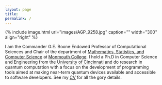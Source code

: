 ```yaml
---
layout: page
title:
permalink: /
---
```


{% include image.html url="images/AGP_9258.jpg" caption="" width="300" align="right" %}

I am the Commander G.E. Boone Endowed Professor of Computational Sciences and Chair of the department of [Mathematics, Statistics, and Computer Science](https://ou.monmouthcollege.edu/academics/math/faculty.aspx) at [Monmouth College](http://www.monmouthcollege.edu). I hold a Ph.D in Computer Science and Engineering from the [University of Cincinnati](http://www.uc.edu) and do research in quantum computation with a focus on the development of programming tools aimed at making near-term quantum devices available and accessible to software developers. See my [CV](/cv/) for all the gory details.
